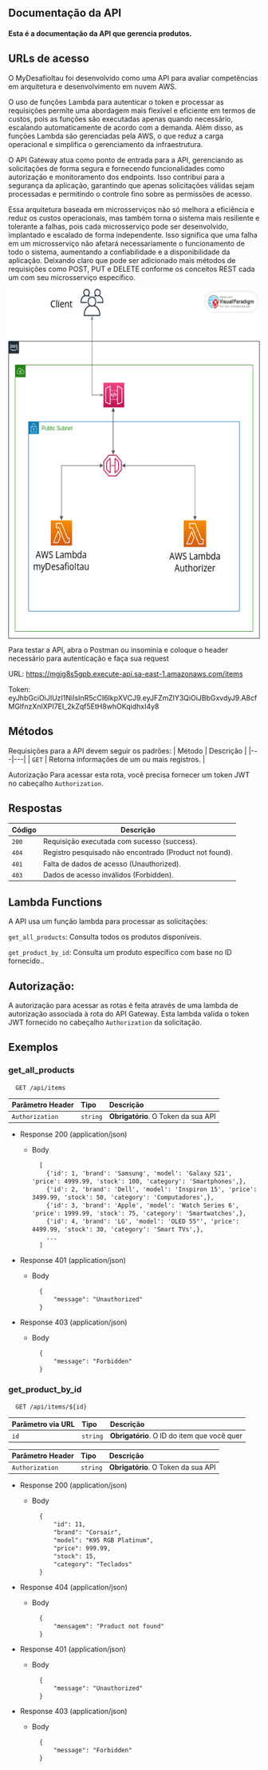 
## Documentação da API
#### Esta é a documentação da API que gerencia produtos.

## URLs de acesso

O MyDesafioItau foi desenvolvido como uma API para avaliar competências em arquitetura e desenvolvimento em nuvem AWS.

O uso de funções Lambda para autenticar o token e processar as requisições permite uma abordagem mais flexível e eficiente em termos de custos, pois as funções são executadas apenas quando necessário, escalando automaticamente de acordo com a demanda. Além disso, as funções Lambda são gerenciadas pela AWS, o que reduz a carga operacional e simplifica o gerenciamento da infraestrutura.

O API Gateway atua como ponto de entrada para a API, gerenciando as solicitações de forma segura e fornecendo funcionalidades como autorização e monitoramento dos endpoints. Isso contribui para a segurança da aplicação, garantindo que apenas solicitações válidas sejam processadas e permitindo o controle fino sobre as permissões de acesso.

Essa arquitetura baseada em microsserviços não só melhora a eficiência e reduz os custos operacionais, mas também torna o sistema mais resiliente e tolerante a falhas, pois cada microsserviço pode ser desenvolvido, implantado e escalado de forma independente. Isso significa que uma falha em um microsserviço não afetará necessariamente o funcionamento de todo o sistema, aumentando a confiabilidade e a disponibilidade da aplicação. Deixando claro que pode ser adicionado mais métodos de requisições como POST, PUT e DELETE conforme os conceitos REST cada um com seu microsserviço específico.


<img align="center" height="700" width="700" alt="css-icon" src="architeture.png">

Para testar a API, abra o Postman ou insominia e coloque o header necessário para autenticação e faça sua request

URL: https://mgjg8s5gpb.execute-api.sa-east-1.amazonaws.com/items

Token: eyJhbGciOiJIUzI1NiIsInR5cCI6IkpXVCJ9.eyJFZmZlY3QiOiJBbGxvdyJ9.A8cfMGlfnzXnIXPI7EI_2kZqf5EtH8whOKqidhxI4y8

## Métodos
Requisições para a API devem seguir os padrões:
| Método | Descrição |
|---|---|
| `GET` | Retorna informações de um ou mais registros. |

Autorização
Para acessar esta rota, você precisa fornecer um token JWT no cabeçalho `Authorization`.

## Respostas

| Código | Descrição |
|---|---|
| `200` | Requisição executada com sucesso (success).|
| `404` | Registro pesquisado não encontrado (Product not found).|
| `401` | Falta de dados de acesso (Unauthorized).|
| `403` | Dados de acesso inválidos (Forbidden).|

## Lambda Functions
A API usa um função lambda para processar as solicitações:

`get_all_products`: Consulta todos os produtos disponíveis.

`get_product_by_id`: Consulta um produto específico com base no ID fornecido..

## Autorização:

A autorização para acessar as rotas é feita através de uma lambda de autorização associada à rota do API Gateway. Esta lambda valida o token JWT fornecido no cabeçalho `Authorization` da solicitação.

## Exemplos

### get_all_products 


```http
  GET /api/items
```

| Parâmetro Header   | Tipo       | Descrição                           |
| :---------- | :--------- | :---------------------------------- |
| `Authorization` | `string` | **Obrigatório**. O Token da sua API |

+ Response 200 (application/json)

    + Body

            [
              {'id': 1, 'brand': 'Samsung', 'model': 'Galaxy S21', 'price': 4999.99, 'stock': 100, 'category': 'Smartphones',},
              {'id': 2, 'brand': 'Dell', 'model': 'Inspiron 15', 'price': 3499.99, 'stock': 50, 'category': 'Computadores',},
              {'id': 3, 'brand': 'Apple', 'model': 'Watch Series 6', 'price': 1999.99, 'stock': 75, 'category': 'Smartwatches',},
              {'id': 4, 'brand': 'LG', 'model': 'OLED 55"', 'price': 4499.99, 'stock': 30, 'category': 'Smart TVs',},
              ...
            ]

+ Response 401 (application/json)

    + Body

            {
                "message": "Unauthorized"
            }

+ Response 403 (application/json)

    + Body

            {
                "message": "Forbidden"
            }


### get_product_by_id

```http
  GET /api/items/${id}
```

| Parâmetro via URL   | Tipo       | Descrição                                   |
| :---------- | :--------- | :------------------------------------------ |
| `id`      | `string` | **Obrigatório**. O ID do item que você quer |

| Parâmetro Header   | Tipo       | Descrição                           |
| :---------- | :--------- | :---------------------------------- |
| `Authorization` | `string` | **Obrigatório**. O Token da sua API |

+ Response 200 (application/json)

    + Body
          
            {
                "id": 11,
                "brand": "Corsair",
                "model": "K95 RGB Platinum",
                "price": 999.99,
                "stock": 15,
                "category": "Teclados"
            }
            

+ Response 404 (application/json)

    + Body

            {
                "mensagem": "Product not found"
            }
            

+ Response 401 (application/json)

    + Body

            {
                "message": "Unauthorized"
            }

+ Response 403 (application/json)

    + Body

            {
                "message": "Forbidden"
            }



